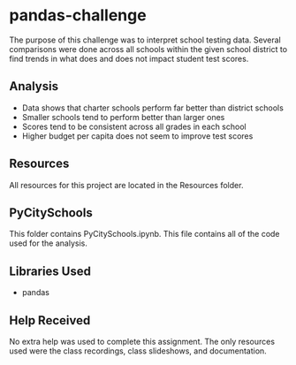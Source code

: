 # pandas-challenge

The purpose of this challenge was to interpret school testing data. Several comparisons were done across all schools within the given school district to find trends in what does and does not impact student test scores.

## Analysis
- Data shows that charter schools perform far better than district schools
- Smaller schools tend to perform better than larger ones
- Scores tend to be consistent across all grades in each school
- Higher budget per capita does not seem to improve test scores

## Resources
All resources for this project are located in the Resources folder.

## PyCitySchools
This folder contains PyCitySchools.ipynb. This file contains all of the code used for the analysis.

## Libraries Used
- pandas

## Help Received
No extra help was used to complete this assignment. The only resources used were the class recordings, class slideshows, and documentation.
